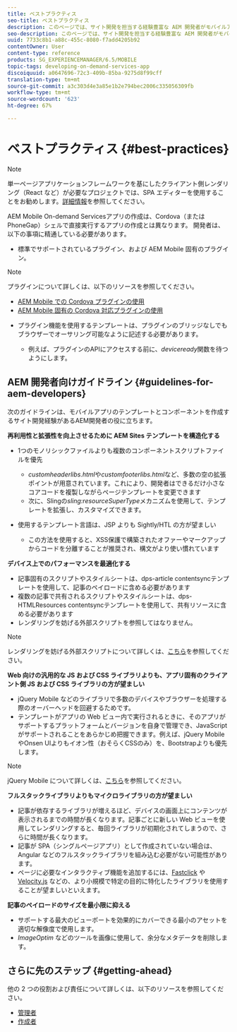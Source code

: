```yaml
---
title: ベストプラクティス
seo-title: ベストプラクティス
description: このページでは、サイト開発を担当する経験豊富な AEM 開発者がモバイルアプリテンプレートやコンポーネントを作成する際に役立つベストプラクティスおよびガイドラインについて説明します。
seo-description: このページでは、サイト開発を担当する経験豊富な AEM 開発者がモバイルアプリテンプレートやコンポーネントを作成する際に役立つベストプラクティスおよびガイドラインについて説明します。
uuid: 7733c8b1-a88c-455c-8080-f7add4205b92
contentOwner: User
content-type: reference
products: SG_EXPERIENCEMANAGER/6.5/MOBILE
topic-tags: developing-on-demand-services-app
discoiquuid: a0647696-72c3-409b-85ba-9275d8f99cff
translation-type: tm+mt
source-git-commit: a3c303d4e3a85e1b2e794bec2006c335056309fb
workflow-type: tm+mt
source-wordcount: '623'
ht-degree: 67%

---
```



# ベストプラクティス {#best-practices}

>[!NOTE]
>
>単一ページアプリケーションフレームワークを基にしたクライアント側レンダリング（React など）が必要なプロジェクトでは、SPA エディターを使用することをお勧めします。[詳細情報](/help/sites-developing/spa-overview.md)を参照してください。

AEM Mobile On-demand Servicesアプリの作成は、Cordova（またはPhoneGap）シェルで直接実行するアプリの作成とは異なります。 開発者は、以下の事項に精通している必要があります。

* 標準でサポートされているプラグイン、および AEM Mobile 固有のプラグイン。

>[!NOTE]
>
>プラグインについて詳しくは、以下のリソースを参照してください。
>
>* [AEM Mobile での Cordova プラグインの使用](https://helpx.adobe.com/jp/digital-publishing-solution/help/cordova-api.html)
>* [AEM Mobile 固有の Cordova 対応プラグインの使用](https://helpx.adobe.com/jp/digital-publishing-solution/help/app-runtime-api.html)

>



* プラグイン機能を使用するテンプレートは、プラグインのブリッジなしでもブラウザーでオーサリング可能なように記述する必要があります。

   * 例えば、プラグインのAPIにアクセスする前に、*deviceready*&#x200B;関数を待つようにします。

## AEM 開発者向けガイドライン {#guidelines-for-aem-developers}

次のガイドラインは、モバイルアプリのテンプレートとコンポーネントを作成するサイト開発経験があるAEM開発者の役に立ちます。

**再利用性と拡張性を向上させるために AEM Sites テンプレートを構造化する**

* 1つのモノリシックファイルよりも複数のコンポーネントスクリプトファイルを優先

   * *customheaderlibs.html*&#x200B;や&#x200B;*customfooterlibs.html*&#x200B;など、多数の空の拡張ポイントが用意されています。これにより、開発者はできるだけ小さなコアコードを複製しながらページテンプレートを変更できます
   * 次に、Slingの&#x200B;*sling:resourceSuperType*&#x200B;メカニズムを使用して、テンプレートを拡張し、カスタマイズできます。

* 使用するテンプレート言語は、JSP よりも Sightly/HTL の方が望ましい

   * この方法を使用すると、XSS保護で構築されたオファーやマークアップからコードを分離することが推奨され、構文がより使い慣れています

**デバイス上でのパフォーマンスを最適化する**

* 記事固有のスクリプトやスタイルシートは、dps-article contentsyncテンプレートを使用して、記事のペイロードに含める必要があります
* 複数の記事で共有されるスクリプトやスタイルシートは、dps-HTMLResources contentsyncテンプレートを使用して、共有リソースに含める必要があります
* レンダリングを妨げる外部スクリプトを参照してはなりません。

>[!NOTE]
>
>レンダリングを妨げる外部スクリプトについて詳しくは、[こちら](https://developers.google.com/speed/docs/insights/BlockingJS)を参照してください。

**Web 向けの汎用的な JS および CSS ライブラリよりも、アプリ固有のクライアント側 JS および CSS ライブラリの方が望ましい**

* jQuery Mobile などのライブラリで多数のデバイスやブラウザーを処理する際のオーバーヘッドを回避するためです。
* テンプレートがアプリの Web ビュー内で実行されるときに、そのアプリがサポートするプラットフォームとバージョンを自身で管理でき、JavaScript がサポートされることをあらかじめ把握できます。例えば、jQuery MobileやOnsen UIよりもイオン性（おそらくCSSのみ）を、Bootstrapよりも優先します。

>[!NOTE]
>
>jQuery Mobile について詳しくは、[こちら](https://jquerymobile.com/browser-support/1.4/)を参照してください。

**フルスタックライブラリよりもマイクロライブラリの方が望ましい**

* 記事が依存するライブラリが増えるほど、デバイスの画面上にコンテンツが表示されるまでの時間が長くなります。記事ごとに新しい Web ビューを使用してレンダリングすると、毎回ライブラリが初期化されてしまうので、さらに時間が長くなります。
* 記事が SPA（シングルページアプリ）として作成されていない場合は、Angular などのフルスタックライブラリを組み込む必要がない可能性があります。
* ページに必要なインタラクティブ機能を追加するには、[Fastclick](https://github.com/ftlabs/fastclick) や [Velocity.js](https://velocityjs.org) などの、より小規模で特定の目的に特化したライブラリを使用することが望ましいといえます。

**記事のペイロードのサイズを最小限に抑える**

* サポートする最大のビューポートを効果的にカバーできる最小のアセットを適切な解像度で使用します。
* *ImageOptim* などのツールを画像に使用して、余分なメタデータを削除します。

## さらに先のステップ {#getting-ahead}

他の 2 つの役割および責任について詳しくは、以下のリソースを参照してください。

* [管理者](/help/mobile/aem-mobile.md)
* [作成者](/help/mobile/aem-mobile-on-demand.md)
